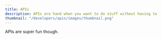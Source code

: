```yaml
---
title: APIs
description: APIs are hand when you want to do stuff without having to try very hard.
thumbnail: "/developers/apis/images/thumbnail.png"
---
```


APIs are super fun though.
